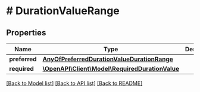 # # DurationValueRange

## Properties

Name | Type | Description | Notes
------------ | ------------- | ------------- | -------------
**preferred** | [**AnyOfPreferredDurationValueDurationRange**](AnyOfPreferredDurationValueDurationRange.md) |  | [optional]
**required** | [**\OpenAPI\Client\Model\RequiredDurationValue**](RequiredDurationValue.md) |  | [optional]

[[Back to Model list]](../../README.md#models) [[Back to API list]](../../README.md#endpoints) [[Back to README]](../../README.md)
